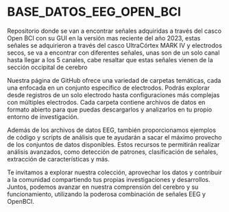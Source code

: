 # BASE_DATOS_EEG_OPEN_BCI
Repositorio donde se van a encontrar señales adquiridas a través del casco Open BCI con su GUI en la versión mas reciente del año 2023, estas señales se adquirieron a través del casco UltraCórtex MARK IV y electrodos secos, se va a encontrar con diferentes señales, unas son de un solo canal hasta llegar a los 5 canales, cabe resaltar que estas señales vienen de la sección occipital de cerebro

Nuestra página de GitHub ofrece una variedad de carpetas temáticas, cada una enfocada en un conjunto específico de electrodos. Podrás explorar desde registros de un solo electrodo hasta configuraciones más complejas con múltiples electrodos. Cada carpeta contiene archivos de datos en formato abierto para que puedas descargarlos y analizarlos en tu propio entorno de investigación.

Además de los archivos de datos EEG, también proporcionamos ejemplos de código y scripts de análisis que te ayudarán a sacar el máximo provecho de los conjuntos de datos disponibles. Estos recursos te permitirán realizar análisis avanzados, como detección de patrones, clasificación de señales, extracción de características y más.

Te invitamos a explorar nuestra colección, aprovechar los datos y contribuir a la comunidad compartiendo tus propias investigaciones y desarrollos. Juntos, podemos avanzar en nuestra comprensión del cerebro y su funcionamiento, utilizando la poderosa combinación de señales EEG y OpenBCI.
